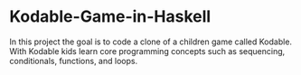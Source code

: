# Kodable-Game-in-Haskell

In this project the goal is to code a clone of a children game called Kodable.
With Kodable kids learn core programming concepts such as sequencing,
conditionals, functions, and loops.
